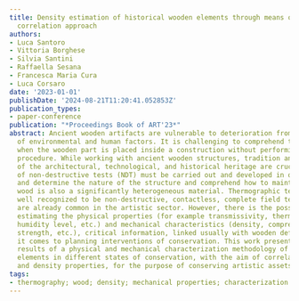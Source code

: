 ```yaml
---
title: Density estimation of historical wooden elements through means of thermographic
  correlation approach
authors:
- Luca Santoro
- Vittoria Borghese
- Silvia Santini
- Raffaella Sesana
- Francesca Maria Cura
- Luca Corsaro
date: '2023-01-01'
publishDate: '2024-08-21T11:20:41.052853Z'
publication_types:
- paper-conference
publication: "*Proceedings Book of ART'23*"
abstract: Ancient wooden artifacts are vulnerable to deterioration from a variety
  of environmental and human factors. It is challenging to comprehend the assessment
  when the wooden part is placed inside a construction without performing a diagnostic
  procedure. While working with ancient wooden structures, tradition and preservation
  of the architectural, technological, and historical heritage are crucial. A series
  of non-destructive tests (NDT) must be carried out and developed in order to preserve
  and determine the nature of the structure and comprehend how to maintain it because
  wood is also a significantly heterogeneous material. Thermographic techniques are
  well recognized to be non-destructive, contactless, complete field techniques and
  are already common in the artistic sector. However, there is the possibility of
  estimating the physical properties (for example transmissivity, thermal conductivity,
  humidity level, etc.) and mechanical characteristics (density, compressive or bending
  strength, etc.), critical information, linked usually with wooden defects, when
  it comes to planning interventions of conservation. This work presents the preliminary
  results of a physical and mechanical characterization methodology of different chestnut
  elements in different states of conservation, with the aim of correlating thermal
  and density properties, for the purpose of conserving artistic assets.
tags:
- thermography; wood; density; mechanical properties; characterization
---
```

